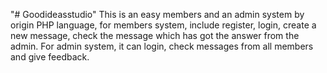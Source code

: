 "# Goodideasstudio" 
This is an easy members and an admin system by origin PHP language, for members system, include register, login, create a new message, check the message which has got the answer from the admin. For admin system, it can login, check messages from all members and give feedback.
